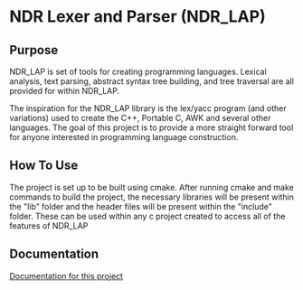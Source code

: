 # NDR Lexer and Parser (NDR_LAP)

## Purpose
NDR_LAP is set of tools for creating programming languages.
Lexical analysis, text parsing, abstract syntax tree building, and tree traversal are all provided for within NDR_LAP.

The inspiration for the NDR_LAP library is the lex/yacc program (and other variations) used to create the C++, Portable C, AWK and several other languages.
The goal of this project is to provide a more straight forward tool for anyone interested in programming language construction.

## How To Use
The project is set up to be built using cmake.
After running cmake and make commands to build the project, the necessary libraries will be present within the "lib" folder and the header files will be present within the "include" folder.
These can be used within any c project created to access all of the features of NDR_LAP 

## Documentation
[Documentation for this project](documentation/html/index.html)

